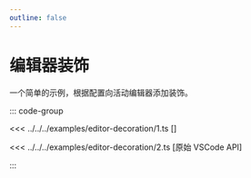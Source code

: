 ```yaml
---
outline: false
---
```


# 编辑器装饰

一个简单的示例，根据配置向活动编辑器添加装饰。

<ExampleFunctions :fns="[
  'defineConfigs',
  'useActiveEditorDecorations',
]" />

::: code-group

<<< ../../../examples/editor-decoration/1.ts [<ReactiveVscode2 />]

<<< ../../../examples/editor-decoration/2.ts [原始 VSCode API]

:::
